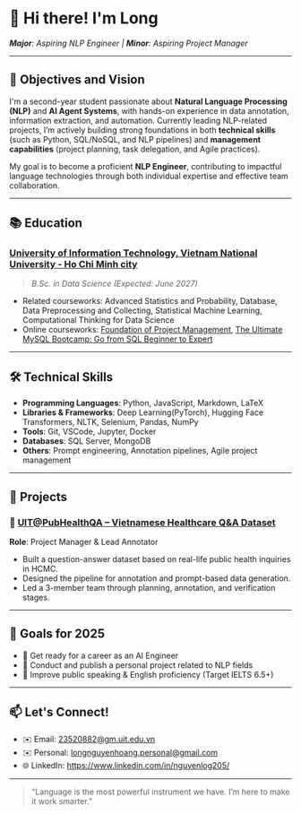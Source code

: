 # 👋 Hi there! I'm Long
***Major**: Aspiring NLP Engineer | **Minor**: Aspiring Project Manager*

---

## 🧠 Objectives and Vision
I'm a second-year student passionate about **Natural Language Processing (NLP)** and **AI Agent Systems**, with hands-on experience in data annotation, information extraction, and automation. Currently leading NLP-related projects, I’m actively building strong foundations in both **technical skills** (such as Python, SQL/NoSQL, and NLP pipelines) and **management capabilities** (project planning, task delegation, and Agile practices). 

My goal is to become a proficient **NLP Engineer**, contributing to impactful language technologies through both individual expertise and effective team collaboration.

---

## 📚 Education
### [**University of Information Technology, Vietnam National University - Ho Chi Minh city**](https://www.facebook.com/UIT.Fanpage)  
> *B.Sc. in Data Science (Expected: June 2027)*  
- Related courseworks: Advanced Statistics and Probability, Database, Data Preprocessing and Collecting, Statistical Machine Learning, Computational Thinking for Data Science
- Online courseworks: [Foundation of Project Management](https://coursera.org/share/e9661f36865dcbd0f7d5192b116e8d65), [The Ultimate MySQL Bootcamp: Go from SQL Beginner to Expert](https://www.udemy.com/certificate/UC-78a294d2-6874-4d21-8dbf-abb3e4e62a38/)

---

## 🛠️ Technical Skills
- **Programming Languages**: Python, JavaScript, Markdown, LaTeX
- **Libraries & Frameworks**: Deep Learning(PyTorch), Hugging Face Transformers, NLTK, Selenium, Pandas, NumPy  
- **Tools**: Git, VSCode, Jupyter, Docker
- **Databases**: SQL Server, MongoDB
- **Others**: Prompt engineering, Annotation pipelines, Agile project management

---

## 🚀 Projects

### 🏥 [UIT@PubHealthQA – Vietnamese Healthcare Q&A Dataset](https://github.com/nguyenlong205/uit.PubHealthQA)  
**Role**: Project Manager & Lead Annotator  
- Built a question-answer dataset based on real-life public health inquiries in HCMC.  
- Designed the pipeline for annotation and prompt-based data generation.  
- Led a 3-member team through planning, annotation, and verification stages.

---

## 🎯 Goals for 2025
- 🚧 Get ready for a career as an AI Engineer 
- 🤖 Conduct and publish a personal project related to NLP fields 
- 🎤 Improve public speaking & English proficiency (Target IELTS 6.5+)

---

## 📫 Let's Connect!
- ✉️ Email: 23520882@gm.uit.edu.vn
- ✉️ Personal: longnguyenhoang.personal@gmail.com
- 🌐 LinkedIn: https://www.linkedin.com/in/nguyenlog205/ 

---

> “Language is the most powerful instrument we have. I’m here to make it work smarter.”

<!---
nguyenlong205/nguyenlong205 is a ✨ special ✨ repository because its `README.md` (this file) appears on your GitHub profile.
You can click the Preview link to take a look at your changes.
--->
